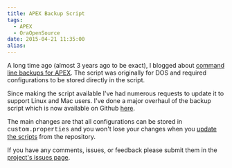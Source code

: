 ```yaml
---
title: APEX Backup Script
tags:
  - APEX
  - OraOpenSource
date: 2015-04-21 11:35:00
alias:
---
```


A long time ago (almost 3 years ago to be exact), I blogged about [command line backups for APEX](http://www.talkapex.com/2012/04/command-line-backups-for-apex.html). The script was originally for DOS and required configurations to be stored directly in the script.

Since making the script available I've had numerous requests to update it to support Linux and Mac users. I've done a major overhaul of the backup script which is now available on Github [here](https://github.com/OraOpenSource/apexbackup).

The main changes are that all configurations can be stored in <span style="font-family: Courier New, Courier, monospace;">custom.properties</span> and you won't lose your changes when you [update the scripts](https://github.com/OraOpenSource/apexbackup#updates) from the repository.

If you have any comments, issues, or feedback please submit them in the [project's issues page](https://github.com/OraOpenSource/apexbackup/issues).